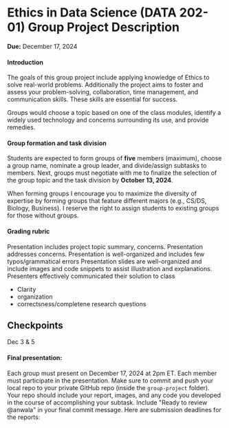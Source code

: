 # Ethics in Data Science (DATA 202-01) Group Project Description
**Due:** December 17, 2024

#### Introduction

The goals of this group project include applying knowledge of Ethics to solve real-world problems. Additionally the project aims to foster and assess your problem-solving, collaboration, time management, and communication skills. These skills are essential for success.

Groups would choose a topic based on one of the class modules, identify a widely used technology
and concerns surrounding its use, and provide remedies. 

#### Group formation and task division

Students are expected to form groups of **five** members (maximum), choose a group name, nominate a group leader, and divide/assign subtasks to members. Next, groups must negotiate with me to finalize the selection of the group topic and the task division by **October 13, 2024**.

When forming groups I encourage you to maximize the diversity of expertise by forming groups that feature different majors (e.g., CS/DS, Biology, Business). I reserve the right to assign students to existing groups for those without groups.

#### Grading rubric

Presentation includes project topic summary, concerns.
Presentation addresses concerns.
Presentation is well-organized and includes few typos/grammatical errors
Presentation slides are well-organized and include images and code snippets to assist illustration and explanations.
Presenters effectively communicated their solution to class

* Clarity
* organization
* correctsness/completene research questions

## Checkpoints

Dec 3 & 5

#### Final presentation:
Each group must present on December 17, 2024 at 2pm ET. Each member must participate in the presentation. Make sure to commit and push your local repo to your private GitHub repo (inside the `group-project` folder).  Your repo should include your report, images, and any code you developed in the course of accomplishing your subtask. Include "Ready to review @anwala" in your final commit message. Here are submission deadlines for the reports:
